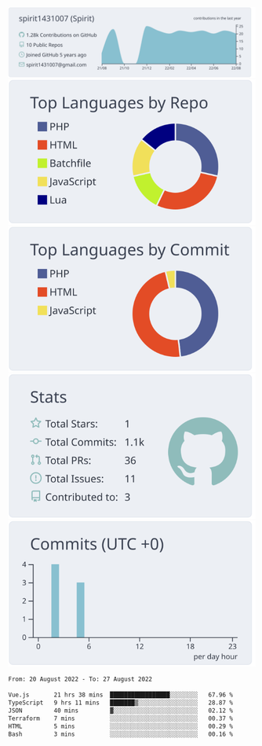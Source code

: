 [![](https://raw.githubusercontent.com/spirit1431007/spirit1431007/master/profile-summary-card-output/nord_bright/0-profile-details.svg)](https://git.io/spiritx)
[![](https://raw.githubusercontent.com/spirit1431007/spirit1431007/master/profile-summary-card-output/nord_bright/1-repos-per-language.svg)](https://git.io/spiritx) [![](https://raw.githubusercontent.com/spirit1431007/spirit1431007/master/profile-summary-card-output/nord_bright/2-most-commit-language.svg)](https://git.io/spiritx)
[![](https://raw.githubusercontent.com/spirit1431007/spirit1431007/master/profile-summary-card-output/nord_bright/3-stats.svg)](https://git.io/spiritx) [![](https://raw.githubusercontent.com/spirit1431007/spirit1431007/master/profile-summary-card-output/nord_bright/4-productive-time.svg)](https://git.io/spiritx)

<!--START_SECTION:waka-->

```text
From: 20 August 2022 - To: 27 August 2022

Vue.js       21 hrs 38 mins  █████████████████░░░░░░░░   67.96 %
TypeScript   9 hrs 11 mins   ███████▒░░░░░░░░░░░░░░░░░   28.87 %
JSON         40 mins         ▓░░░░░░░░░░░░░░░░░░░░░░░░   02.12 %
Terraform    7 mins          ░░░░░░░░░░░░░░░░░░░░░░░░░   00.37 %
HTML         5 mins          ░░░░░░░░░░░░░░░░░░░░░░░░░   00.29 %
Bash         3 mins          ░░░░░░░░░░░░░░░░░░░░░░░░░   00.16 %
```

<!--END_SECTION:waka-->
